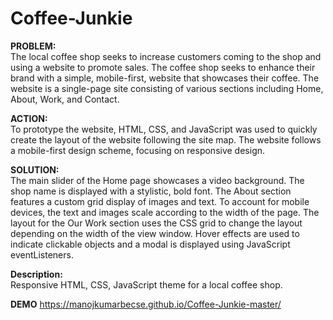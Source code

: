 # Coffee-Junkie

<b>PROBLEM:</b><br>
The local coffee shop seeks to increase customers coming to the shop and using a website to promote sales.
The coffee shop seeks to enhance their brand with a simple, mobile-first, website that showcases
their coffee. The website is a single-page site consisting of various sections including Home, About, Work, and Contact.

<b>ACTION:</b><br>
To prototype the website, HTML, CSS, and JavaScript was used to quickly create the layout of the website following the site map.
The website follows a mobile-first design scheme, focusing on responsive design.

<b>SOLUTION:</b><br>
The main slider of the Home page showcases a video background. The shop name is displayed with a stylistic, bold font.
The About section features a custom grid display of images and text. To account for mobile devices, the text and images
scale according to the width of the page. The layout for the Our Work section uses the CSS grid to change the layout
depending on the width of the view window. Hover effects are used to indicate clickable objects and a modal is displayed
using JavaScript eventListeners.

<b>Description:</b><br>
Responsive HTML, CSS, JavaScript theme for a local coffee shop.

<b>DEMO</b>
https://manojkumarbecse.github.io/Coffee-Junkie-master/

